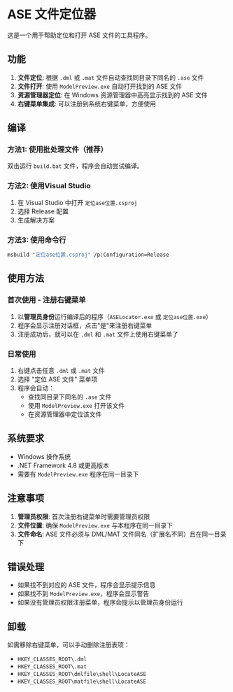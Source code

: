 # ASE 文件定位器

这是一个用于帮助定位和打开 ASE 文件的工具程序。

## 功能

1. **文件定位**: 根据 `.dml` 或 `.mat` 文件自动查找同目录下同名的 `.ase` 文件
2. **文件打开**: 使用 `ModelPreview.exe` 自动打开找到的 ASE 文件
3. **资源管理器定位**: 在 Windows 资源管理器中高亮显示找到的 ASE 文件
4. **右键菜单集成**: 可以注册到系统右键菜单，方便使用

## 编译

### 方法1: 使用批处理文件（推荐）
双击运行 `build.bat` 文件，程序会自动尝试编译。

### 方法2: 使用Visual Studio
1. 在 Visual Studio 中打开 `定位ase位置.csproj`
2. 选择 Release 配置
3. 生成解决方案

### 方法3: 使用命令行
```bash
msbuild "定位ase位置.csproj" /p:Configuration=Release
```

## 使用方法

### 首次使用 - 注册右键菜单
1. 以**管理员身份**运行编译后的程序（`ASELocator.exe` 或 `定位ase位置.exe`）
2. 程序会显示注册对话框，点击"是"来注册右键菜单
3. 注册成功后，就可以在 `.dml` 和 `.mat` 文件上使用右键菜单了

### 日常使用
1. 右键点击任意 `.dml` 或 `.mat` 文件
2. 选择 "定位 ASE 文件" 菜单项
3. 程序会自动：
   - 查找同目录下同名的 `.ase` 文件
   - 使用 `ModelPreview.exe` 打开该文件
   - 在资源管理器中定位该文件

## 系统要求

- Windows 操作系统
- .NET Framework 4.8 或更高版本
- 需要有 `ModelPreview.exe` 程序在同一目录下

## 注意事项

1. **管理员权限**: 首次注册右键菜单时需要管理员权限
2. **文件位置**: 确保 `ModelPreview.exe` 与本程序在同一目录下
3. **文件命名**: ASE 文件必须与 DML/MAT 文件同名（扩展名不同）且在同一目录下

## 错误处理

- 如果找不到对应的 ASE 文件，程序会显示提示信息
- 如果找不到 `ModelPreview.exe`，程序会显示警告
- 如果没有管理员权限注册菜单，程序会提示以管理员身份运行

## 卸载

如需移除右键菜单，可以手动删除注册表项：
- `HKEY_CLASSES_ROOT\.dml`
- `HKEY_CLASSES_ROOT\.mat`
- `HKEY_CLASSES_ROOT\dmlfile\shell\LocateASE`
- `HKEY_CLASSES_ROOT\matfile\shell\LocateASE` 